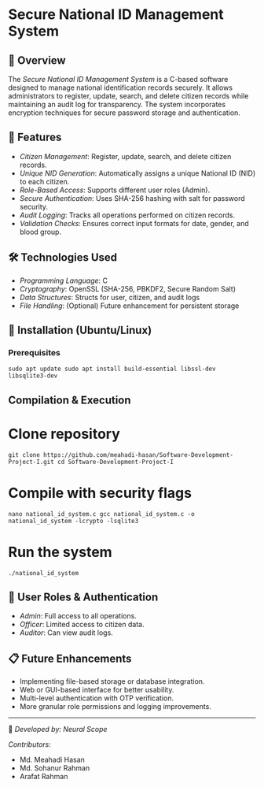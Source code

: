 # Secure National ID Management System

## 📌 Overview
The *Secure National ID Management System* is a C-based software designed to manage national identification records securely. 
It allows administrators to register, update, search, and delete citizen records while maintaining an audit log for transparency. 
The system incorporates encryption techniques for secure password storage and authentication.

## 📑 Features
- *Citizen Management*: Register, update, search, and delete citizen records.
- *Unique NID Generation*: Automatically assigns a unique National ID (NID) to each citizen.
- *Role-Based Access*: Supports different user roles (Admin).
- *Secure Authentication*: Uses SHA-256 hashing with salt for password security.
- *Audit Logging*: Tracks all operations performed on citizen records.
- *Validation Checks*: Ensures correct input formats for date, gender, and blood group.

## 🛠 Technologies Used
- *Programming Language*: C
- *Cryptography*: OpenSSL (SHA-256, PBKDF2, Secure Random Salt)
- *Data Structures*: Structs for user, citizen, and audit logs
- *File Handling*: (Optional) Future enhancement for persistent storage

## 🚀 Installation (Ubuntu/Linux)

### Prerequisites

`sudo apt update
sudo apt install build-essential libssl-dev libsqlite3-dev`

## Compilation & Execution

# Clone repository
`git clone https://github.com/meahadi-hasan/Software-Development-Project-I.git
cd Software-Development-Project-I`

# Compile with security flags
`nano national_id_system.c
gcc national_id_system.c -o national_id_system -lcrypto -lsqlite3`

# Run the system
`./national_id_system`
   
## 🔐 User Roles & Authentication
- *Admin*: Full access to all operations.
- *Officer*: Limited access to citizen data.
- *Auditor*: Can view audit logs.


## 📋 Future Enhancements
- Implementing file-based storage or database integration.
- Web or GUI-based interface for better usability.
- Multi-level authentication with OTP verification.
- More granular role permissions and logging improvements.


---
📌 *Developed by: Neural Scope*

*Contributors:*
- Md. Meahadi Hasan
- Md. Sohanur Rahman
- Arafat Rahman

